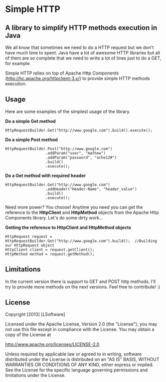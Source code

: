 Simple HTTP
===========

A library to simplify HTTP methods execution in Java
----------------------------------------------------

We all know that sometimes we need to do a HTTP request but we don't have much time to spent. Java have a lot of awesome HTTP libraries but all of them are so complete that we need to write a lot of lines just to do a GET, for example.

Simple HTTP relies on top of Apache Http Components (http://hc.apache.org/httpclient-3.x/) to provide simple HTTP methods execution.

Usage
-----

Here are some examples of the simplest usage of the library.

**Do a simple Get method**

    HttpRequestBuilder.Get("http://www.google.com").build().execute();
    
**Do a simple Post method**

    HttpRequestBuilder.Post("http://www.google.com")
                      .addParam("user", "mathew")
                      .addParam("password", "ache12#")
                      .build()
                      .execute();

**Do a Get method with required header**

    HttpRequestBuilder.Get("http://www.google.com")
                      .addHeader("Header-Name", "header_value")
                      .build()
                      .execute();

Need more power? You choose! Anytime you need you can get the reference to the **HttpClient** and **HttpMethod** objects from the Apache Http Components library. Let's do some dirty work...

**Getting the reference to HttpClient and HttpMethod objects**

    HttpRequest request = HttpRequestBuilder.Get("http://www.google.com").build();  //Building our HttpRequest object
    HttpClient client = request.getClient();
    HttpMethod method = request.getMethod();
    
Limitations
-----------

In the current version there is support to GET and POST http methods. I'll try to provide more methods on the next versions. Feel free to contribute! :)

License
----------

Copyright [2013] [LSoftware]

Licensed under the Apache License, Version 2.0 (the "License");
you may not use this file except in compliance with the License.
You may obtain a copy of the License at

http://www.apache.org/licenses/LICENSE-2.0

Unless required by applicable law or agreed to in writing, software
distributed under the License is distributed on an "AS IS" BASIS,
WITHOUT WARRANTIES OR CONDITIONS OF ANY KIND, either express or implied.
See the License for the specific language governing permissions and
limitations under the License.
